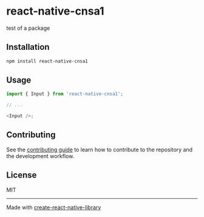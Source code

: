 # react-native-cnsa1

test of a package

## Installation

```sh
npm install react-native-cnsa1
```

## Usage

```js
import { Input } from 'react-native-cnsa1';

// ...

<Input />;
```

## Contributing

See the [contributing guide](CONTRIBUTING.md) to learn how to contribute to the repository and the development workflow.

## License

MIT

---

Made with [create-react-native-library](https://github.com/callstack/react-native-builder-bob)
